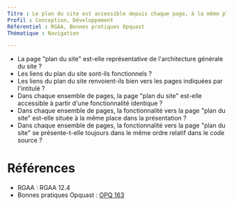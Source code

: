 ```yaml
---
Titre : Le plan du site est accessible depuis chaque page, à la même place dans la présentation et dans le même ordre relatif dans le code source ; il reflète l'arborescence du site.
Profil : Conception, Développement
Référentiel : RGAA, Bonnes pratiques Opquast
Thématique : Navigation

---
```

* La page "plan du site" est-elle représentative de l'architecture générale du site ?
* Les liens du plan du site sont-ils fonctionnels ?
* Les liens du plan du site renvoient-ils bien vers les pages indiquées par l'intitulé ?
* Dans chaque ensemble de pages, la page "plan du site" est-elle accessible à partir d'une fonctionnalité identique ?
* Dans chaque ensemble de pages, la fonctionnalité vers la page "plan du site" est-elle située à la même place dans la présentation ?
* Dans chaque ensemble de pages, la fonctionnalité vers la page "plan du site" se présente-t-elle toujours dans le même ordre relatif dans le code source ?

# Références

*   RGAA : RGAA 12.4
*   Bonnes pratiques Opquast : [OPQ 163](https://checklists.opquast.com/fr/qualiteweb/un-plan-du-site-est-accessible-depuis-chaque-page)
